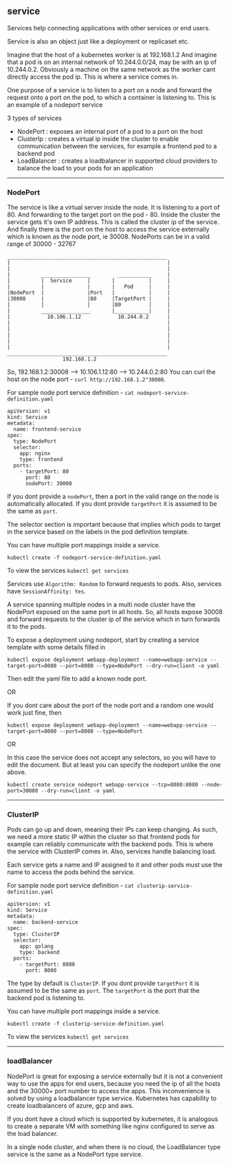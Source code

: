 ## service

Services help connecting applications with other services or end users.

Service is also an object just like a deployment or replicaset etc.

Imagine that the host of a kubernetes worker is at 192.168.1.2
And imagine that a pod is on an internal network of 10.244.0.0/24, may be with an ip of 10.244.0.2.
Obviously a machine on the same network as the worker cant directly access the pod ip. This is where a service comes in.

One purpose of a service is to listen to a port on a node and forward the request onto a port on the pod, to which a container is listening to.
This is an example of a nodeport service

3 types of services
  - NodePort : exposes an internal port of a pod to a port on the host
  - ClusterIp : creates a virtual ip inside the cluster to enable communication between the services, for example a frontend pod to a backend pod
  - LoadBalancer : creates a loadbalancer in supported cloud providers to balance the load to your pods for an application


-----------------------------------------------

### NodePort

The service is like a virtual server inside the node. It is listening to a port of 80.
And forwarding to the target port on the pod - 80. Inside the cluster the service gets it's own IP address.
This is called the cluster ip of the service.
And finally there is the port on the host to access the service externally which is known as the node port, ie 30008.
NodePorts can be in a valid range of 30000 - 32767

    ____________________________________________________
    |                                                   |
    |                                                   |
    |          ________________         ___________     |
    |          |  Service     |       |           |     |
    |          |              |       |   Pod     |     |
    |NodePort  |              |Port   |           |     |
    |30008     |              |80     |TargetPort |     |
    |          |              |       |80         |     |
    |          ________________       |___________|     |
    |            10.106.1.12            10.244.0.2      |
    |                                                   |
    |                                                   |
    |                                                   |
    |                                                   |
    |                                                   |
    ____________________________________________________
                      192.168.1.2

So, 192.168.1.2:30008 --> 10.106.1.12:80 --> 10.244.0.2:80
You can curl the host on the node port - `curl http://192.168.1.2"30008`.

For sample node port service definition - `cat nodeport-service-definition.yaml`
```
apiVersion: v1
kind: Service
metadata:
  name: frontend-service
spec:
  type: NodePort
  selector:
    app: nginx
    type: frontend
  ports:
    - targetPort: 80
      port: 80
      nodePort: 30008
```
If you dont provide a `nodePort`, then a port in the valid range on the node is automatically allocated.
If you dont provide `targetPort` it is assumed to be the same as `port`.

The selector section is important because that implies which pods to target in the service based on the labels in the pod definition template.

You can have multiple port mappings inside a service.

`kubectl create -f nodeport-service-definition.yaml`

To view the services
`kubectl get services`

Services use `Algorithm: Random` to forward requests to pods.
Also, services have `SessionAffinity: Yes`.

A service spanning multiple nodes in a multi node cluster have the NodePort exposed on the same port in all hosts.
So, all hosts expose 30008 and forward requests to the cluster ip of the service which in turn forwards it to the pods.

To expose a deployment using nodeport, start by creating a service template with some details filled in
```
kubectl expose deployment webapp-deployment --name=webapp-service --target-port=8080 --port=8080 --type=NodePort --dry-run=client -o yaml
```
Then edit the yaml file to add a known node port.

OR

If you dont care about the port of the node port and a random one would work just fine, then
```
kubectl expose deployment webapp-deployment --name=webapp-service --target-port=8080 --port=8080 --type=NodePort
```

OR

In this case the service does not accept any selectors, so you will have to edit the document.
But at least you can specify the nodeport unlike the one above.
```
kubectl create service nodeport webapp-service --tcp=8080:8080 --node-port=30080 --dry-run=client -o yaml
```


--------------------------------------------------------------------------------


### ClusterIP

Pods can go up and down, meaning their IPs can keep changing. As such, we need a more static IP within the cluster
so that frontend pods for example can reliably communicate with the backend pods. This is where the service with ClusterIP comes in.
Also, services handle balancing load.

Each service gets a name and IP assigned to it and other pods must use the name to access the pods behind the service.

For sample node port service definition - `cat clusterip-service-definition.yaml`
```
apiVersion: v1
kind: Service
metadata:
  name: backend-service
spec:
  type: ClusterIP
  selector:
    app: golang
    type: backend
  ports:
    - targetPort: 8080
      port: 8080
```
The type by default is `ClusterIP`.
If you dont provide `targetPort` it is assumed to be the same as `port`.
The `targetPort` is the port that the backend pod is listening to.

You can have multiple port mappings inside a service.

`kubectl create -f clusterip-service-definition.yaml`

To view the services
`kubectl get services`



--------------------------------------------------------------------------------


### loadBalancer

NodePort is great for exposing a service externally but it is not a convenient way to use the apps for end users,
because you need the ip of all the hosts and the 30000+ port number to access the apps. This inconvenience is solved
by using a loadbalancer type service. Kubernetes has capability to create loadbalancers of azure, gcp and aws.

If you dont have a cloud which is supported by kubernetes, it is analogous to create a separate VM with something
like nginx configured to serve as the load balancer.

In a single node cluster, and when there is no cloud, the LoadBalancer type service is the same as a NodePort type service.
